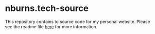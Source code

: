 # nburns.tech-source
This repository contains to source code for my personal website. Please see the readme file [here](https://github.com/AlbinoGazelle/nburns.tech-source/tree/main/my-website) for more information.
